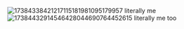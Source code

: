 ![17384338421217115181981095179957](https://github.com/user-attachments/assets/3ddd3f33-40f1-410c-88b1-8654eeebd6b8)
literally me
![17384432914546428044690764452615](https://github.com/user-attachments/assets/17b98eb9-319b-4047-8922-e7fb61a3278b)
literally me too
